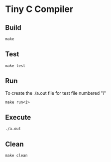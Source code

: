 # Tiny C Compiler

## Build
```
make
```

## Test
```
make test
```

## Run

To create the ./a.out file for test file numbered "i"

```
make run<i>
```

## Execute

```
./a.out
```

## Clean

```
make clean
```

